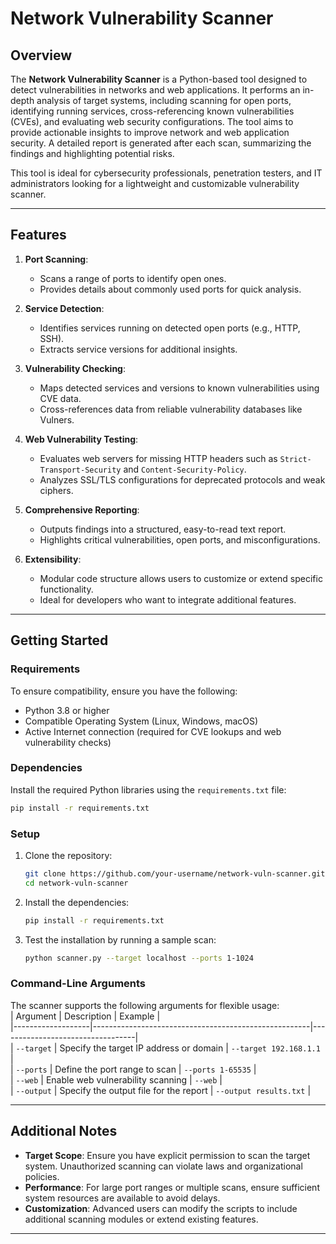 

# **Network Vulnerability Scanner**

## **Overview**  
The **Network Vulnerability Scanner** is a Python-based tool designed to detect vulnerabilities in networks and web applications. It performs an in-depth analysis of target systems, including scanning for open ports, identifying running services, cross-referencing known vulnerabilities (CVEs), and evaluating web security configurations. The tool aims to provide actionable insights to improve network and web application security. A detailed report is generated after each scan, summarizing the findings and highlighting potential risks.

This tool is ideal for cybersecurity professionals, penetration testers, and IT administrators looking for a lightweight and customizable vulnerability scanner.

---

## **Features**  
1. **Port Scanning**:  
   - Scans a range of ports to identify open ones.
   - Provides details about commonly used ports for quick analysis.

2. **Service Detection**:  
   - Identifies services running on detected open ports (e.g., HTTP, SSH).  
   - Extracts service versions for additional insights.  

3. **Vulnerability Checking**:  
   - Maps detected services and versions to known vulnerabilities using CVE data.  
   - Cross-references data from reliable vulnerability databases like Vulners.  

4. **Web Vulnerability Testing**:  
   - Evaluates web servers for missing HTTP headers such as `Strict-Transport-Security` and `Content-Security-Policy`.  
   - Analyzes SSL/TLS configurations for deprecated protocols and weak ciphers.  

5. **Comprehensive Reporting**:  
   - Outputs findings into a structured, easy-to-read text report.  
   - Highlights critical vulnerabilities, open ports, and misconfigurations.  

6. **Extensibility**:  
   - Modular code structure allows users to customize or extend specific functionality.  
   - Ideal for developers who want to integrate additional features.  

---

## **Getting Started**  

### **Requirements**  
To ensure compatibility, ensure you have the following:  
- Python 3.8 or higher  
- Compatible Operating System (Linux, Windows, macOS)  
- Active Internet connection (required for CVE lookups and web vulnerability checks)  

### **Dependencies**  
Install the required Python libraries using the `requirements.txt` file:  
```bash
pip install -r requirements.txt
```

### **Setup**  
1. Clone the repository:  
   ```bash
   git clone https://github.com/your-username/network-vuln-scanner.git
   cd network-vuln-scanner
   ```  

2. Install the dependencies:  
   ```bash
   pip install -r requirements.txt
   ```

3. Test the installation by running a sample scan:  
   ```bash
   python scanner.py --target localhost --ports 1-1024
   ```

### **Command-Line Arguments**  
The scanner supports the following arguments for flexible usage:  
| Argument          | Description                                          | Example                          |  
|-------------------|------------------------------------------------------|----------------------------------|  
| `--target`        | Specify the target IP address or domain              | `--target 192.168.1.1`           |  
| `--ports`         | Define the port range to scan                        | `--ports 1-65535`                |  
| `--web`           | Enable web vulnerability scanning                   | `--web`                          |  
| `--output`        | Specify the output file for the report               | `--output results.txt`           |  

---

## **Additional Notes**  
- **Target Scope**: Ensure you have explicit permission to scan the target system. Unauthorized scanning can violate laws and organizational policies.  
- **Performance**: For large port ranges or multiple scans, ensure sufficient system resources are available to avoid delays.  
- **Customization**: Advanced users can modify the scripts to include additional scanning modules or extend existing features.

---
